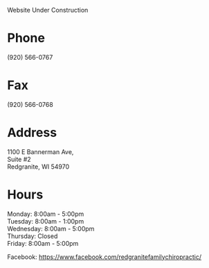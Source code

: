 Website Under Construction
# Phone  
(920) 566-0767
# Fax
(920) 566-0768  

# Address
1100 E Bannerman Ave,  
Suite #2  
Redgranite, WI 54970

# Hours
Monday: 8:00am - 5:00pm  
Tuesday: 8:00am - 1:00pm  
Wednesday: 8:00am - 5:00pm  
Thursday: Closed  
Friday: 8:00am - 5:00pm  

Facebook: https://www.facebook.com/redgranitefamilychiropractic/
